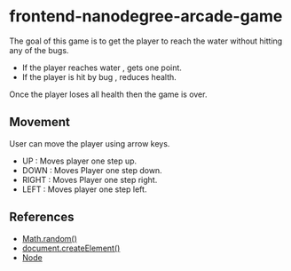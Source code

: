frontend-nanodegree-arcade-game
===============================

The goal of this game is to get the player to reach the water without hitting any of the bugs.
* If the player reaches water , gets one point.
* If the player is hit by bug , reduces health.

Once the player loses all health then the game is over.

Movement
--------
User can move the player using arrow keys.
* UP : Moves player one step up.
* DOWN : Moves Player one step down.
* RIGHT : Moves Player one step right.
* LEFT : Moves player one step left.

References
----------
* [Math.random()](https://developer.mozilla.org/en-US/docs/Web/JavaScript/Reference/Global_Objects/Math/random)
* [document.createElement()](https://developer.mozilla.org/en-US/docs/Web/API/Document/createElement)
* [Node](https://developer.mozilla.org/en-US/docs/Web/API/Node)